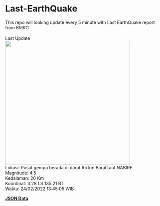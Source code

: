 # Last-EarthQuake
This repo will looking update every 5 minute with Last EarthQuake report from BMKG
<br>
<br>
Last Update
<br>
<img src="https://ews.bmkg.go.id/TEWS/data/20220224134505.mmi.jpg" width="400"/>
<br>
Lokasi: Pusat gempa berada di darat 65 km BaratLaut NABIRE <br>
Magnitude: 4.5 <br>
Kedalaman: 20 Km <br>
Koordinat: 3.28 LS 135.21 BT <br>
Waktu: 24/02/2022 13:45:05 WIB <br>

<a href="./data/data.json">**JSON Data**</a>
